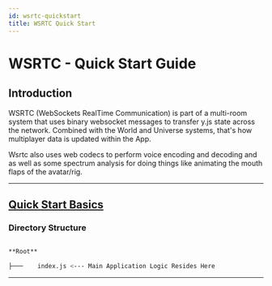 ```yaml
---
id: wsrtc-quickstart
title: WSRTC Quick Start
---
```


# WSRTC - Quick Start Guide

## Introduction

WSRTC (WebSockets RealTime Communication) is part of a multi-room system that uses binary websocket messages to transfer y.js state across the network. Combined with the World and Universe systems, that's how multiplayer data is updated within the App.

Wsrtc also uses web codecs to perform voice encoding and decoding and as well as some spectrum analysis for doing things like animating the mouth flaps of the avatar/rig.

---


## [Quick Start Basics](../quick-start-basics)
  
### Directory Structure

```bash

**Root**

├───	index.js <--- Main Application Logic Resides Here

```

---

